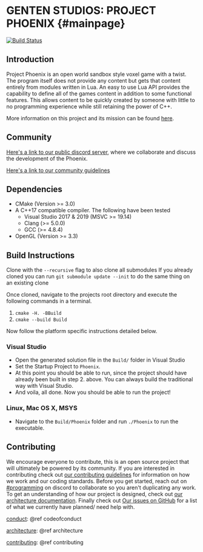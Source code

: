 # GENTEN STUDIOS: PROJECT PHOENIX              {#mainpage}
[![Build Status](https://dev.azure.com/GentenStudios/ProjectPhoenix/_apis/build/status/GentenStudios.Phoenix?branchName=develop)](https://dev.azure.com/GentenStudios/ProjectPhoenix/_build/latest?definitionId=1&branchName=develop)
## Introduction
Project Phoenix is an open world sandbox style voxel game with a twist. The program itself does not provide any content but gets that content entirely from modules written in Lua. An easy to use Lua API provides the capability to define all of the games content in addition to some functional features. This allows content to be quickly created by someone with little to no programming experience while still retaining the power of C++.

More information on this project and its mission can be found [here](https://docs.google.com/document/d/1vwmE24GTWhpxHRwjLutI63bD4uRy_4bxJ21YoKZWDv8).

## Community
[Here's a link to our public discord server](https://discord.gg/XRttqAm), where we collaborate and discuss the development of the Phoenix.

[Here's a link to our community guidelines][conduct]

## Dependencies
- CMake (Version >= 3.0)
- A C++17 compatible compiler. The following have been tested
  - Visual Studio 2017 & 2019 (MSVC >= 19.14)
  - Clang (>= 5.0.0)
  - GCC (>= 4.8.4)
- OpenGL (Version >= 3.3)

## Build Instructions
Clone with the `--recursive` flag to also clone all submodules
If you already cloned you can run `git submodule update --init` to do the same thing on an existing clone

Once cloned, navigate to the projects root directory and execute the following commands in a terminal.

  1. `cmake -H. -BBuild`
  2. `cmake --build Build`

Now follow the platform specific instructions detailed below.

### Visual Studio
  - Open the generated solution file in the `Build/` folder in Visual Studio
  - Set the Startup Project to `Phoenix`.
  - At this point you should be able to run, since the project should have already been
    built in step 2. above. You can always build the traditional way with Visual Studio.
  - And voila, all done. Now you should be able to run the project!

### Linux, Mac OS X, MSYS

  - Navigate to the `Build/Phoenix` folder and run `./Phoenix` to run the executable.


## Contributing
We encourage everyone to contribute, this is an open source project that will ultimately be powered by its community. If
you are interested in contributing check out [our contributing guidelines](contributing.md) for information on how we
work and our coding standards. Before you get started, reach out on [\#programming](https://discord.gg/ufJPY5C) on
discord to collaborate so you aren't duplicating any work. To get an understanding of how our project is designed, check
out [our architecture documentation](Documentation/Architecture.md). Finally check out
[Our issues on GitHub](https://github.com/GentenStudios/Phoenix/issues) for a list of what we currently have planned/
need help with.

<!-- Trying out a hack to work around Doxy not liking to evaluate relative file references directly -->
[conduct]: CODE_OF_CONDUCT.md
[conduct]: @ref codeofconduct

[architecture]: Documentation/Architecture.md
[architecture]: @ref architecture

[contributing]: CONTRIBUTING.md
[contributing]: @ref contributing

<!--
	This isn't necessary to make the page the index
	in Doxygen's output so It's commented out for now.
	If it's necessary in the future I believe we could
	just post this at the end of the Level 1 Header
	and have it work properly. In order to give Doxygen
	pages explicit names the tag must be on the
	first Level 1 Header.
-->
<!--
#### <div style="display:none"> {#mainpage} -->
